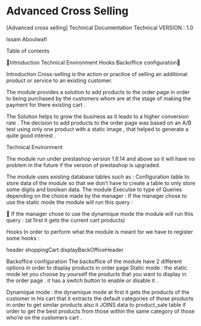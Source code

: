 # Advanced Cross Selling
 


[Advanced cross selling]  Technical Documentation
Technical
VERSION : 1.0


Issam Aboulwafi 







Table of contents


Introduction
Technical Environment
Hooks
Backoffice configuration
















Introduction
Cross-selling is the action or practice of selling an additional product or service to an existing customer. 

The module provides  a solution to add products to the order page in order to being purchased by the customers whom are at the stage of making the payment for there existing cart .

The Solution helps to grow the business as it leads to a higher conversion rate .
The decision to add products to  the order page was based on an A/B test  using only one product with a static image , that helped to  generate a quite good interest .

Technical Environment
 
The module run under prestashop version 1.6.14 and above so it will have no problem in the future if  the  version of prestashop is upgraded.

The module uses existing database tables  such as :
Configuration table to store  data of the module so that we  don’t have to create a table to only  store  some digits and boolean data.
	The module Executse to  type of  Queries depending on the choice made by the manager :
If the manager chose to use the static mode  the module  will run this  query :



If the manager chose to use the dynamique  mode  the module  will run this  query :
(at first it gets the current cart products)


Hooks
In order  to perform what  the  module is meant for  we have to register some hooks :

header
shoppingCart
displayBackOfficeHeader

Backoffice configuration
The backoffice of the module have 2 different options in order to display products in order page 
Static mode  : the static mode  let you choose by yourself the  products that you want to display in the order page . it has a switch button to enable or  disable it .

Dynamique mode : the dynamique mode  at first it gets the products of the customer in his cart that  it  extracts the  default categories of those products in order  to get similar products  also it  JOINS  data to product_sale table if order  to get the best products from those within the same  category of those  who’re on the  customers  cart .


 

